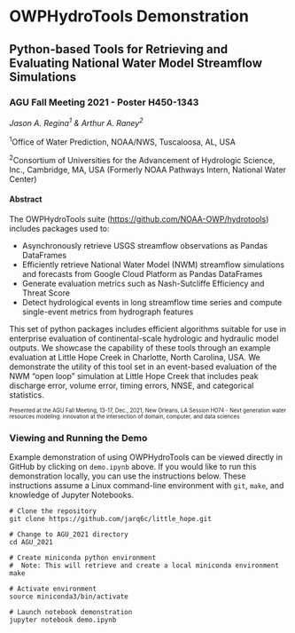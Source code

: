 # OWPHydroTools Demonstration
## Python-based Tools for Retrieving and Evaluating National Water Model Streamflow Simulations
### AGU Fall Meeting 2021 - Poster H450-1343

*Jason A. Regina<sup>1</sup> & Arthur A. Raney<sup>2</sup>*

<sup>1</sup>Office of Water Prediction, NOAA/NWS, Tuscaloosa, AL, USA

<sup>2</sup>Consortium of Universities for the Advancement of Hydrologic Science, Inc., Cambridge, MA, USA (Formerly NOAA Pathways Intern, National Water Center)

#### Abstract
The OWPHydroTools suite (https://github.com/NOAA-OWP/hydrotools) includes packages used to:
 - Asynchronously retrieve USGS streamflow observations as Pandas DataFrames
 - Efficiently retrieve National Water Model (NWM) streamflow simulations and forecasts from Google Cloud Platform as Pandas DataFrames
 - Generate evaluation metrics such as Nash-Sutcliffe Efficiency and Threat Score
 - Detect hydrological events in long streamflow time series and compute single-event metrics from hydrograph features

This set of python packages includes efficient algorithms suitable for use in enterprise evaluation of continental-scale hydrologic and hydraulic model outputs. We showcase the capability of these tools through an example evaluation at Little Hope Creek in Charlotte, North Carolina, USA. We demonstrate the utility of this tool set in an event-based evaluation of the NWM “open loop” simulation at Little Hope Creek that includes peak discharge error, volume error, timing errors, NNSE, and categorical statistics.

<sup><sub>Presented at the AGU Fall Meeting, 13-17, Dec., 2021, New Orleans, LA
Session H074 - Next generation water resources modeling: innovation at the intersection of domain, computer, and data sciences</sup></sub>

### Viewing and Running the Demo

Example demonstration of using OWPHydroTools can be viewed directly in GitHub by clicking on `demo.ipynb` above. If you would like to run this demonstration locally, you can use the instructions below. These instructions assume a Linux command-line environment with `git`, `make`, and knowledge of Jupyter Notebooks.

```console
# Clone the repository
git clone https://github.com/jarq6c/little_hope.git

# Change to AGU_2021 directory
cd AGU_2021

# Create miniconda python environment
#  Note: This will retrieve and create a local miniconda environment
make

# Activate environment
source miniconda3/bin/activate

# Launch notebook demonstration
jupyter notebook demo.ipynb
```